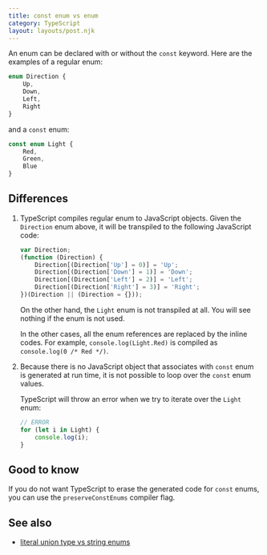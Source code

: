 ```yaml
---
title: const enum vs enum
category: TypeScript
layout: layouts/post.njk
---
```


An enum can be declared with or without the `const` keyword. Here are the examples of a regular enum:

```js
enum Direction {
    Up,
    Down,
    Left,
    Right
}
```

and a `const` enum:

```js
const enum Light {
    Red,
    Green,
    Blue
}
```

## Differences

1. TypeScript compiles regular enum to JavaScript objects. Given the `Direction` enum above, it will be transpiled to the following JavaScript code:

    ```js
    var Direction;
    (function (Direction) {
        Direction[(Direction['Up'] = 0)] = 'Up';
        Direction[(Direction['Down'] = 1)] = 'Down';
        Direction[(Direction['Left'] = 2)] = 'Left';
        Direction[(Direction['Right'] = 3)] = 'Right';
    })(Direction || (Direction = {}));
    ```

    On the other hand, the `Light` enum is not transpiled at all. You will see nothing if the enum is not used.

    In the other cases, all the enum references are replaced by the inline codes. For example, `console.log(Light.Red)` is compiled as `console.log(0 /* Red */)`.

2. Because there is no JavaScript object that associates with `const` enum is generated at run time, it is not possible to loop over the `const` enum values.

    TypeScript will throw an error when we try to iterate over the `Light` enum:

    ```js
    // ERROR
    for (let i in Light) {
        console.log(i);
    }
    ```

## Good to know

If you do not want TypeScript to erase the generated code for `const` enums, you can use the `preserveConstEnums` compiler flag.

## See also

-   [literal union type vs string enums](/literal-union-type-vs-string-enums)
